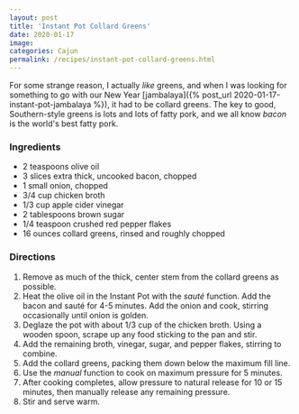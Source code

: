 ```yaml
---
layout: post
title: 'Instant Pot Collard Greens'
date: 2020-01-17
image:
categories: Cajun
permalink: /recipes/instant-pot-collard-greens.html
---
```


For some strange reason, I actually _like_ greens, and when I was looking for something to go with our New Year [jambalaya]({% post_url 2020-01-17-instant-pot-jambalaya %}), it had to be collard greens. The key to good, Southern-style greens is lots and lots of fatty pork, and we all know _bacon_ is the world's best fatty pork.

### Ingredients

- 2 teaspoons olive oil
- 3 slices extra thick, uncooked bacon, chopped
- 1 small onion, chopped
- 3/4 cup chicken broth
- 1/3 cup apple cider vinegar
- 2 tablespoons brown sugar
- 1/4 teaspoon crushed red pepper flakes
- 16 ounces collard greens, rinsed and roughly chopped

### Directions

1. Remove as much of the thick, center stem from the collard greens as possible.
2. Heat the olive oil in the Instant Pot with the _sauté_ function. Add the bacon and sauté for 4-5 minutes. Add the onion and cook, stirring occasionally until onion is golden.
3. Deglaze the pot with about 1/3 cup of the chicken broth. Using a wooden spoon, scrape up any food sticking to the pan and stir.
4. Add the remaining broth, vinegar, sugar, and pepper flakes, stirring to combine.
5. Add the collard greens, packing them down below the maximum fill line.
6. Use the _manual_ function to cook on maximum pressure for 5 minutes.
7. After cooking completes, allow pressure to natural release for 10 or 15 minutes, then manually release any remaining pressure.
8. Stir and serve warm.
